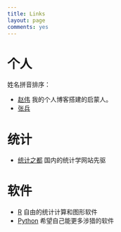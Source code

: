 ```yaml
---
title: Links
layout: page
comments: yes
---
```


# 个人

姓名拼音排序：

- [赵伟](http://zipperary.com) 我的个人博客搭建的启蒙人。
- [张兵](http://spatial-r.com)
# 统计

- [统计之都](http://cos.name) 国内的统计学网站先驱

# 软件

- [R](http://www.r-project.org) 自由的统计计算和图形软件
- [Python](https://www.python.org) 希望自己能更多涉猎的软件



